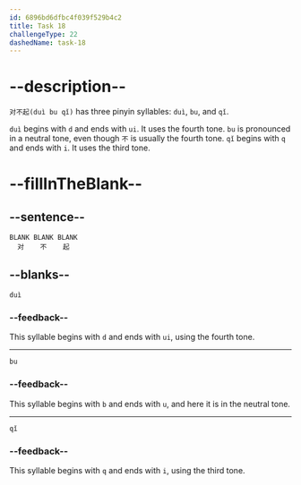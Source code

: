 ```yaml
---
id: 6896bd6dfbc4f039f529b4c2
title: Task 18
challengeType: 22
dashedName: task-18
---
```


<!-- (Audio) A：对不起 -->

# --description--

`对不起(duì bu qǐ)` has three pinyin syllables: `duì`, `bu`, and `qǐ`.

`duì` begins with `d` and ends with `ui`. It uses the fourth tone. `bu` is pronounced in a neutral tone, even though `不` is usually the fourth tone. `qǐ` begins with `q` and ends with `i`. It uses the third tone.

# --fillInTheBlank--

## --sentence--

`BLANK BLANK BLANK`  
`  对    不    起`

## --blanks--

`duì`

### --feedback--

This syllable begins with `d` and ends with `ui`, using the fourth tone.

---

`bu`

### --feedback--

This syllable begins with `b` and ends with `u`, and here it is in the neutral tone.

---

`qǐ`

### --feedback--

This syllable begins with `q` and ends with `i`, using the third tone.
